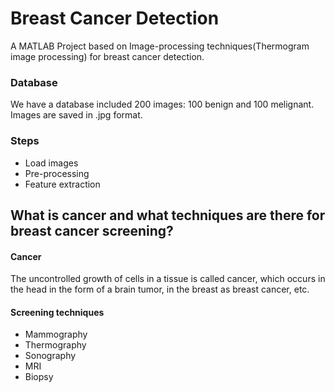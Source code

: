 # Breast Cancer Detection
A MATLAB Project based on Image-processing techniques(Thermogram image processing) for breast cancer detection. 

### Database
We have a database included 200 images: 100 benign and 100 melignant.
Images are saved in .jpg format.


### Steps
* Load images
* Pre-processing
* Feature extraction 


## What is cancer and what techniques are there for breast cancer screening?

#### Cancer 
The uncontrolled growth of cells in a tissue is called cancer, 
        which occurs in the head in the form of a brain tumor, 
        in the breast as breast cancer, etc.


#### Screening techniques
* Mammography
* Thermography
* Sonography
* MRI
* Biopsy
